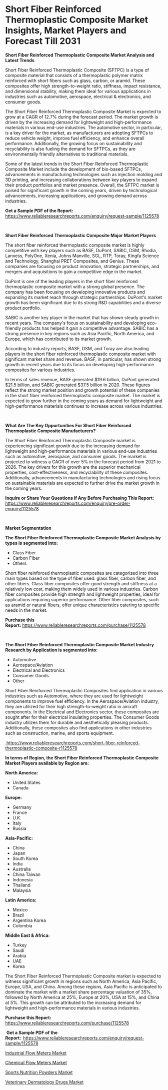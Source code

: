 <p><h1>Short Fiber Reinforced Thermoplastic Composite Market Insights, Market Players and Forecast Till 2031</h1></p><p><strong>Short Fiber Reinforced Thermoplastic Composite Market Analysis and Latest Trends</strong></p>
<p><p>Short Fiber Reinforced Thermoplastic Composite (SFTPC) is a type of composite material that consists of a thermoplastic polymer matrix reinforced with short fibers such as glass, carbon, or aramid. These composites offer high strength-to-weight ratio, stiffness, impact resistance, and dimensional stability, making them ideal for various applications in industries such as automotive, aerospace, electrical & electronics, and consumer goods.</p><p>The Short Fiber Reinforced Thermoplastic Composite Market is expected to grow at a CAGR of 12.7% during the forecast period. The market growth is driven by the increasing demand for lightweight and high-performance materials in various end-use industries. The automotive sector, in particular, is a key driver for the market, as manufacturers are adopting SFTPCs to reduce vehicle weight, improve fuel efficiency, and enhance overall performance. Additionally, the growing focus on sustainability and recyclability is also fueling the demand for SFTPCs, as they are environmentally friendly alternatives to traditional materials.</p><p>Some of the latest trends in the Short Fiber Reinforced Thermoplastic Composite Market include the development of bio-based SFTPCs, advancements in manufacturing technologies such as injection molding and 3D printing, and increasing collaborations between key players to expand their product portfolios and market presence. Overall, the SFTPC market is poised for significant growth in the coming years, driven by technological advancements, increasing applications, and growing demand across industries.</p></p>
<p><strong>Get a Sample PDF of the Report:&nbsp;</strong> <a href="https://www.reliableresearchreports.com/enquiry/request-sample/1125578">https://www.reliableresearchreports.com/enquiry/request-sample/1125578</a></p>
<p>&nbsp;</p>
<p><strong>Short Fiber Reinforced Thermoplastic Composite Major Market Players</strong></p>
<p><p>The short fiber reinforced thermoplastic composite market is highly competitive with key players such as BASF, DuPont, SABIC, DSM, Rhodia, Lanxess, PolyOne, Xenia, Johns Manville, SGL, RTP, Toray, Kingfa Science and Technology, Shanghai PRET Composites, and Genius. These companies are focusing on product innovation, strategic partnerships, and mergers and acquisitions to gain a competitive edge in the market.</p><p>DuPont is one of the leading players in the short fiber reinforced thermoplastic composite market with a strong global presence. The company has been focusing on developing innovative products and expanding its market reach through strategic partnerships. DuPont's market growth has been significant due to its strong R&D capabilities and a diverse product portfolio.</p><p>SABIC is another key player in the market that has shown steady growth in recent years. The company's focus on sustainability and developing eco-friendly products has helped it gain a competitive advantage. SABIC has a strong presence in key regions such as Asia Pacific, North America, and Europe, which has contributed to its market growth.</p><p>According to industry reports, BASF, DSM, and Toray are also leading players in the short fiber reinforced thermoplastic composite market with significant market share and revenue. BASF, in particular, has shown strong growth in recent years due to its focus on developing high-performance composites for various industries.</p><p>In terms of sales revenue, BASF generated $19.6 billion, DuPont generated $21.5 billion, and SABIC generated $37.5 billion in 2020. These figures reflect the strong market position and growth potential of these companies in the short fiber reinforced thermoplastic composite market. The market is expected to grow further in the coming years as demand for lightweight and high-performance materials continues to increase across various industries.</p></p>
<p>&nbsp;</p>
<p><strong>What Are The Key Opportunities For Short Fiber Reinforced Thermoplastic Composite Manufacturers?</strong></p>
<p><p>The Short Fiber Reinforced Thermoplastic Composite market is experiencing significant growth due to the increasing demand for lightweight and high-performance materials in various end-use industries such as automotive, aerospace, and consumer goods. The market is projected to witness a CAGR of over 5% in the forecast period from 2021 to 2026. The key drivers for this growth are the superior mechanical properties, cost-effectiveness, and recyclability of these composites. Additionally, advancements in manufacturing technologies and rising focus on sustainable materials are expected to further drive the market growth in the coming years.</p></p>
<p><strong>Inquire or Share Your Questions If Any Before Purchasing This Report:</strong> <a href="https://www.reliableresearchreports.com/enquiry/pre-order-enquiry/1125578">https://www.reliableresearchreports.com/enquiry/pre-order-enquiry/1125578</a></p>
<p>&nbsp;</p>
<p><strong>Market Segmentation</strong></p>
<p><strong>The Short Fiber Reinforced Thermoplastic Composite Market Analysis by types is segmented into:</strong></p>
<p><ul><li>Glass Fiber</li><li>Carbon Fiber</li><li>Others</li></ul></p>
<p><p>Short fiber reinforced thermoplastic composites are categorized into three main types based on the type of fiber used: glass fiber, carbon fiber, and other fibers. Glass fiber composites offer good strength and stiffness at a relatively low cost, making them widely used in various industries. Carbon fiber composites provide high strength and lightweight properties, ideal for applications requiring superior performance. Other fiber composites, such as aramid or natural fibers, offer unique characteristics catering to specific needs in the market.</p></p>
<p><strong>Purchase this Report:&nbsp;</strong><a href="https://www.reliableresearchreports.com/purchase/1125578">https://www.reliableresearchreports.com/purchase/1125578</a></p>
<p>&nbsp;</p>
<p><strong>The Short Fiber Reinforced Thermoplastic Composite Market Industry Research by Application is segmented into:</strong></p>
<p><ul><li>Automotive</li><li>Aerospace/Aviation</li><li>Electrical and Electronics</li><li>Consumer Goods</li><li>Other</li></ul></p>
<p><p>Short Fiber Reinforced Thermoplastic Composites find application in various industries such as Automotive, where they are used for lightweight components to improve fuel efficiency. In the Aerospace/Aviation industry, they are utilized for their high strength-to-weight ratio in aircraft components. In the Electrical and Electronics sector, these composites are sought after for their electrical insulating properties. The Consumer Goods industry utilizes them for durable and aesthetically pleasing products. Additionally, these composites also find applications in other industries such as construction, marine, and sports equipment.</p></p>
<p><a href="https://www.reliableresearchreports.com/short-fiber-reinforced-thermoplastic-composite-r1125578">&nbsp;https://www.reliableresearchreports.com/short-fiber-reinforced-thermoplastic-composite-r1125578</a></p>
<p><strong>In terms of Region, the Short Fiber Reinforced Thermoplastic Composite Market Players available by Region are:</strong></p>
<p>
    <p> <strong> North America: </strong>
        <ul>
            <li>United States</li>
            <li>Canada</li>
        </ul>
        </p> 
    <p> <strong> Europe: </strong>
        <ul>
            <li>Germany</li>
            <li>France</li>
            <li>U.K.</li>
            <li>Italy</li>
            <li>Russia</li>
        </ul>
        </p> 
    <p> <strong> Asia-Pacific: </strong>
        <ul>
            <li>China</li>
            <li>Japan</li>
            <li>South Korea</li>
            <li>India</li>
            <li>Australia</li>
            <li>China Taiwan</li>
            <li>Indonesia</li>
            <li>Thailand</li>
            <li>Malaysia</li>
        </ul>
        </p> 
    <p> <strong> Latin America: </strong>
        <ul>
            <li>Mexico</li>
            <li>Brazil</li>
            <li>Argentina Korea</li>
            <li>Colombia</li>
        </ul>
        </p> 
    <p> <strong> Middle East & Africa: </strong>
        <ul>
            <li>Turkey</li>
            <li>Saudi</li>
            <li>Arabia</li>
            <li>UAE</li>
            <li>Korea</li>
        </ul>
    </p>
    </p>
<p><p>The Short Fiber Reinforced Thermoplastic Composite market is expected to witness significant growth in regions such as North America, Asia Pacific, Europe, USA, and China. Among these regions, Asia Pacific is anticipated to dominate the market with a market share percentage valuation of 35%, followed by North America at 25%, Europe at 20%, USA at 15%, and China at 5%. This growth can be attributed to the increasing demand for lightweight and high-performance materials in various industries.</p></p>
<p><strong>Purchase this Report: </strong><a href="https://www.reliableresearchreports.com/purchase/1125578">https://www.reliableresearchreports.com/purchase/1125578</a></p>
<p>&nbsp;<strong>Get a Sample PDF of the Report:&nbsp;&nbsp;</strong><a href="https://www.reliableresearchreports.com/enquiry/request-sample/1125578">https://www.reliableresearchreports.com/enquiry/request-sample/1125578</a></p>
<p><strong></strong></p>
<p><p><a href="https://github.com/santosh758595/Market-Research-Report-List-5/blob/main/industrial-flow-meters-market.md">Industrial Flow Meters Market</a></p><p><a href="https://github.com/elizabethdagraca/Market-Research-Report-List-4/blob/main/chemical-flow-meters-market.md">Chemical Flow Meters Market</a></p><p><a href="https://issuu.com/reportprime-2/docs/sports-nutrition-powders-market-size-2030.pptx">Sports Nutrition Powders Market</a></p><p><a href="https://issuu.com/reportprime-2/docs/veterinary-dermatology-drugs-market-size-2030.pptx">Veterinary Dermatology Drugs Market</a></p></p>